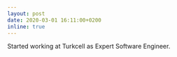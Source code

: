 ```yaml
---
layout: post
date: 2020-03-01 16:11:00+0200
inline: true
---
```


Started working at Turkcell as Expert Software Engineer.
